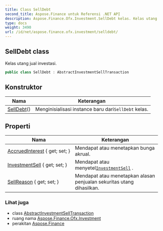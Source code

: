 ```yaml
---
title: Class SellDebt
second_title: Aspose.Finance untuk Referensi .NET API
description: Aspose.Finance.Ofx.Investment.SellDebt kelas. Kelas utang jual investasi.
type: docs
weight: 3490
url: /id/net/aspose.finance.ofx.investment/selldebt/
---
```

## SellDebt class

Kelas utang jual investasi.

```csharp
public class SellDebt : AbstractInvestmentSellTransaction
```

## Konstruktor

| Nama | Keterangan |
| --- | --- |
| [SellDebt](selldebt/)() | Menginisialisasi instance baru dari`SellDebt` kelas. |

## Properti

| Nama | Keterangan |
| --- | --- |
| [AccruedInterest](../../aspose.finance.ofx.investment/selldebt/accruedinterest/) { get; set; } | Mendapat atau menetapkan bunga akrual. |
| [InvestmentSell](../../aspose.finance.ofx.investment/abstractinvestmentselltransaction/investmentsell/) { get; set; } | Mendapat atau menyetel[`InvestmentSell`](../abstractinvestmentselltransaction/investmentsell/) . |
| [SellReason](../../aspose.finance.ofx.investment/selldebt/sellreason/) { get; set; } | Mendapat atau menetapkan alasan penjualan sekuritas utang dihasilkan. |

### Lihat juga

* class [AbstractInvestmentSellTransaction](../abstractinvestmentselltransaction/)
* ruang nama [Aspose.Finance.Ofx.Investment](../../aspose.finance.ofx.investment/)
* perakitan [Aspose.Finance](../../)


